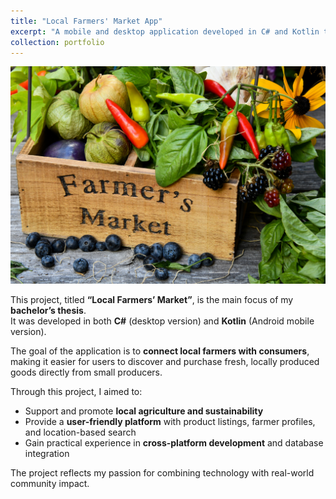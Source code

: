```yaml
---
title: "Local Farmers' Market App"
excerpt: "A mobile and desktop application developed in C# and Kotlin to support local farmers and promote regional products."
collection: portfolio
---
```


![Local Farmers Market](https://raw.githubusercontent.com/brthpatrick/barthpatrick.github.io/refs/heads/master/images/localfarmersmarket.png)


This project, titled **“Local Farmers’ Market”**, is the main focus of my **bachelor’s thesis**.  
It was developed in both **C#** (desktop version) and **Kotlin** (Android mobile version).  

The goal of the application is to **connect local farmers with consumers**, making it easier for users to discover and purchase fresh, locally produced goods directly from small producers.  

Through this project, I aimed to:
- Support and promote **local agriculture and sustainability**  
- Provide a **user-friendly platform** with product listings, farmer profiles, and location-based search  
- Gain practical experience in **cross-platform development** and database integration  

The project reflects my passion for combining technology with real-world community impact.
